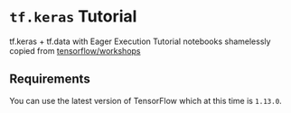 # `tf.keras` Tutorial

tf.keras + tf.data with Eager Execution Tutorial notebooks shamelessly copied from [tensorflow/workshops](https://github.com/tensorflow/workshops)


## Requirements

You can use the latest version of TensorFlow which at this time is `1.13.0`.
